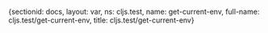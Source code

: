 {sectionid: docs, layout: var, ns: cljs.test, name: get-current-env, full-name: cljs.test/get-current-env,
  title: cljs.test/get-current-env}
